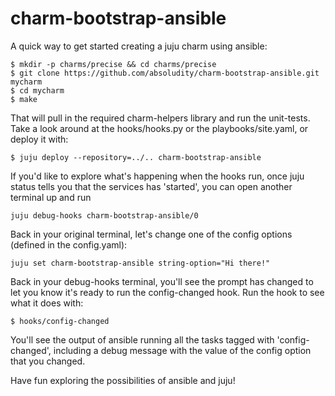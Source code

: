 charm-bootstrap-ansible
=======================

A quick way to get started creating a juju charm using
ansible:

```
$ mkdir -p charms/precise && cd charms/precise
$ git clone https://github.com/absoludity/charm-bootstrap-ansible.git mycharm
$ cd mycharm
$ make
```

That will pull in the required charm-helpers library and run the unit-tests.
Take a look around at the hooks/hooks.py or the playbooks/site.yaml,
or deploy it with:

```
$ juju deploy --repository=../.. charm-bootstrap-ansible
```

If you'd like to explore what's happening when the hooks run,
once juju status tells you that the services has 'started', you can
open another terminal up and run

```
juju debug-hooks charm-bootstrap-ansible/0
```

Back in your original terminal, let's change one of the config
options (defined in the config.yaml):

```
juju set charm-bootstrap-ansible string-option="Hi there!"
```

Back in your debug-hooks terminal, you'll see the prompt
has changed to let you know it's ready to run the config-changed
hook. Run the hook to see what it does with:

```
$ hooks/config-changed
```

You'll see the output of ansible running all the tasks tagged with
'config-changed', including a debug message with the value of
the config option that you changed.

Have fun exploring the possibilities of ansible and juju!

[1]: http://ansibleworks.com/
